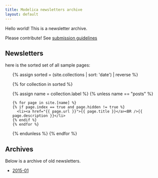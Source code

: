 ```yaml
---
title: Modelica newsletters archive
layout: default
---
```


Hello world! This is a newsletter archive.

Please contribute! See [submission guidelines](sg.html)


## Newsletters
here is the sorted set of all sample pages:

  
  <section>
    <ul> 
{% assign sorted = (site.collections | sort: 'date') | reverse %}
         
{% for collection in sorted %}

  {% assign name = collection.label %}
  {% unless name == "posts" %}
      
    {% for page in site.[name] %}
    {% if page.index == true and page.hidden != true %}
      <li><a href="{{ page.url }}">{{ page.title }}</a><BR />{{ page.description }}</li>
    {% endif %}
    {% endfor %}
{% endunless %}
{% endfor %}    
    </ul>
  </section>


## Archives

Below is a archive of old newsletters.

* [2015-01](archives/2015-01.html)

